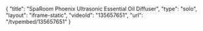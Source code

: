 {
    "title": "SpaRoom Phoenix Ultrasonic Essential Oil Diffuser",
    "type": "solo",
    "layout": "iframe-static",
    "videoId": "135657651",
    "url": "\/tvpembed\/135657651"
}